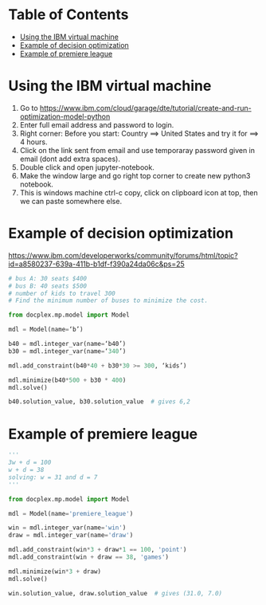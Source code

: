 Table of Contents
=================
   * [Using the IBM virtual machine](#using-the-ibm-virtual-machine)
   * [Example  of decision optimization](#example--of-decision-optimization)
   * [Example of premiere league](#example-of-premiere-league)

# Using the IBM virtual machine
1. Go to https://www.ibm.com/cloud/garage/dte/tutorial/create-and-run-optimization-model-python
2. Enter full email address and password to login.
3. Right corner: Before you start: Country ==> United States and try it for ==> 4 hours.
4. Click on the link sent from email and use temporaray password given in email (dont add extra spaces).
5. Double click and open jupyter-notebook.
6. Make the window large and go right top corner to create new python3 notebook.
7. This is windows machine ctrl-c copy, click on clipboard icon at top, then we can paste somewhere else.

# Example  of decision optimization
https://www.ibm.com/developerworks/community/forums/html/topic?id=a8580237-639a-411b-b1df-f390a24da06c&ps=25
```python
# bus A: 30 seats $400
# bus B: 40 seats $500
# number of kids to travel 300
# Find the minimum number of buses to minimize the cost.

from docplex.mp.model import Model

mdl = Model(name=‘b’)

b40 = mdl.integer_var(name=‘b40’)
b30 = mdl.integer_var(name=‘340’)

mdl.add_constraint(b40*40 + b30*30 >= 300, ‘kids’)

mdl.minimize(b40*500 + b30 * 400)
mdl.solve()

b40.solution_value, b30.solution_value  # gives 6,2
```

# Example of premiere league
```python
'''
3w + d = 100
w + d = 38
solving: w = 31 and d = 7
'''

from docplex.mp.model import Model

mdl = Model(name='premiere_league')

win = mdl.integer_var(name='win')
draw = mdl.integer_var(name='draw')

mdl.add_constraint(win*3 + draw*1 == 100, 'point')
mdl.add_constraint(win + draw == 38, 'games')

mdl.minimize(win*3 + draw)
mdl.solve()

win.solution_value, draw.solution_value  # gives (31.0, 7.0)
```
